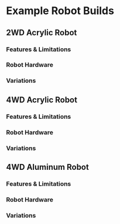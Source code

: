 # Example Robot Builds

## 2WD Acrylic Robot

### Features & Limitations

### Robot Hardware

### Variations


## 4WD Acrylic Robot

### Features & Limitations

### Robot Hardware

### Variations


## 4WD Aluminum Robot

### Features & Limitations

### Robot Hardware

### Variations